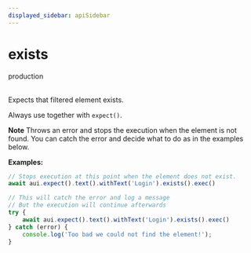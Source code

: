 ```yaml
---
displayed_sidebar: apiSidebar
---
```

# exists
<span class="theme-doc-version-badge badge badge--success">production</span><br/><br/>

Expects that filtered element exists.

Always use together with `expect()`.

**Note** Throws an error and stops the execution when the element is not found. You can catch the error and decide what to do as in the examples below.

**Examples:**
```typescript
// Stops execution at this point when the element does not exist.
await aui.expect().text().withText('Login').exists().exec()

// This will catch the error and log a message
// But the execution will continue afterwards
try {
    await aui.expect().text().withText('Login').exists().exec()
} catch (error) {
    console.log('Too bad we could not find the element!');
}
```


